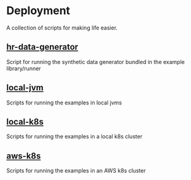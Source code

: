 <!--
 Copyright 2018-2021 Crown Copyright
 
 Licensed under the Apache License, Version 2.0 (the "License");
 you may not use this file except in compliance with the License.
 You may obtain a copy of the License at
 
     http://www.apache.org/licenses/LICENSE-2.0
 
 Unless required by applicable law or agreed to in writing, software
 distributed under the License is distributed on an "AS IS" BASIS,
 WITHOUT WARRANTIES OR CONDITIONS OF ANY KIND, either express or implied.
 See the License for the specific language governing permissions and
 limitations under the License.
-->

# Deployment

A collection of scripts for making life easier.

## [hr-data-generator](https://github.com/gchq/synthetic-data-generator/blob/main/README.md)
Script for running the synthetic data generator bundled in the example library/runner

## [local-jvm](../deployment-jvm/local-jvm/README.md)
Scripts for running the examples in local jvms

## [local-k8s](local-k8s/README.md)
Scripts for running the examples in a local k8s cluster

## [aws-k8s](aws-k8s/README.md)
Scripts for running the examples in an AWS k8s cluster
